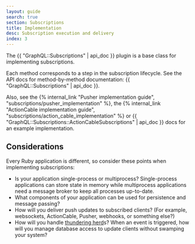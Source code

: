```yaml
---
layout: guide
search: true
section: Subscriptions
title: Implementation
desc: Subscription execution and delivery
index: 3
---
```


The {{ "GraphQL::Subscriptions" | api_doc }} plugin is a base class for implementing subscriptions.

Each method corresponds to a step in the subscription lifecycle. See the API docs for method-by-method documentation: {{ "GraphQL::Subscriptions" | api_doc }}.

Also, see the {% internal_link "Pusher implementation guide", "subscriptions/pusher_implementation" %}, the {% internal_link "ActionCable implementation guide", "subscriptions/action_cable_implementation" %} or {{ "GraphQL::Subscriptions::ActionCableSubscriptions" | api_doc }} docs for an example implementation.

## Considerations

Every Ruby application is different, so consider these points when implementing subscriptions:

- Is your application single-process or multiprocess? Single-process applications can store state in memory while multiprocess applications need a message broker to keep all processes up-to-date.
- What components of your application can be used for persistence and message passing?
- How will you deliver push updates to subscribed clients? (For example, websockets, ActionCable, Pusher, webhooks, or something else?)
- How will you handle [thundering herd](https://en.wikipedia.org/wiki/Thundering_herd_problem)s? When an event is triggered, how will you manage database access to update clients without swamping your system?
